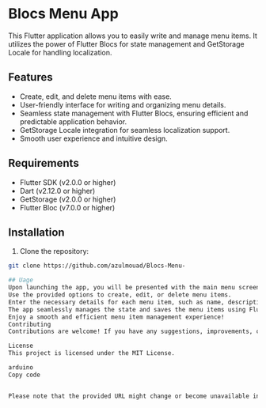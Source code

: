 # Blocs Menu App

This Flutter application allows you to easily write and manage menu items. It utilizes the power of Flutter Blocs for state management and GetStorage Locale for handling localization.

## Features

- Create, edit, and delete menu items with ease.
- User-friendly interface for writing and organizing menu details.
- Seamless state management with Flutter Blocs, ensuring efficient and predictable application behavior.
- GetStorage Locale integration for seamless localization support.
- Smooth user experience and intuitive design.

## Requirements

- Flutter SDK (v2.0.0 or higher)
- Dart (v2.12.0 or higher)
- GetStorage (v2.0.0 or higher)
- Flutter Bloc (v7.0.0 or higher)

## Installation

1. Clone the repository:

```bash
git clone https://github.com/azulmouad/Blocs-Menu-

## Uage
Upon launching the app, you will be presented with the main menu screen.
Use the provided options to create, edit, or delete menu items.
Enter the necessary details for each menu item, such as name, description, and price.
The app seamlessly manages the state and saves the menu items using Flutter Blocs and GetStorage Locale.
Enjoy a smooth and efficient menu item management experience!
Contributing
Contributions are welcome! If you have any suggestions, improvements, or bug fixes, feel free to open an issue or submit a pull request.

License
This project is licensed under the MIT License.

arduino
Copy code


Please note that the provided URL might change or become unavailable in the future, so ensure to update it accordingly in the README.md file if needed.

